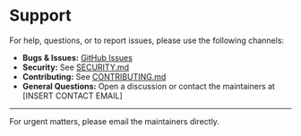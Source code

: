 # Support

For help, questions, or to report issues, please use the following channels:

- **Bugs & Issues:** [GitHub Issues](https://github.com/Krishan-B/c-7066/issues)
- **Security:** See [SECURITY.md](./SECURITY.md)
- **Contributing:** See [CONTRIBUTING.md](.github/CONTRIBUTING.md)
- **General Questions:** Open a discussion or contact the maintainers at [INSERT CONTACT EMAIL]

---

For urgent matters, please email the maintainers directly.

